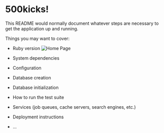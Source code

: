 # 500kicks!

This README would normally document whatever steps are necessary to get the
application up and running.

Things you may want to cover:

* Ruby version
   ![Home Page](./assets/images/pic1)
    <!-- Format: ![Alt Text](url) -->
* System dependencies

* Configuration

* Database creation

* Database initialization

* How to run the test suite

* Services (job queues, cache servers, search engines, etc.)

* Deployment instructions

* ...
